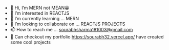 - 👋 Hi, I’m MERN not MEAN😀
- 👀 I’m interested in REACTJS
- 🌱 I’m currently learning ... MERN
- 💞️ I’m looking to collaborate on ... REACTJS PROJECTS
- 📫 How to reach me ... sourabhsharma181003@gmail.com
- 🎒 Can checkout my portfolio  https://sourabh32.vercel.app/ have created some cool projects

<!---
sourabh32/sourabh32 is a ✨ special ✨ repository because its `README.md` (this file) appears on your GitHub profile.
You can click the Preview link to take a look at your changes.
--->
